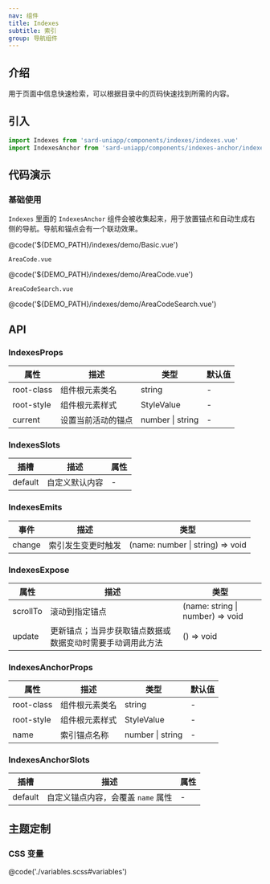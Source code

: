 ```yaml
---
nav: 组件
title: Indexes
subtitle: 索引
group: 导航组件
---
```


## 介绍

用于页面中信息快速检索，可以根据目录中的页码快速找到所需的内容。

## 引入

```ts
import Indexes from 'sard-uniapp/components/indexes/indexes.vue'
import IndexesAnchor from 'sard-uniapp/components/indexes-anchor/indexes-anchor.vue'
```

## 代码演示

### 基础使用

`Indexes` 里面的 `IndexesAnchor` 组件会被收集起来，用于放置锚点和自动生成右侧的导航。导航和锚点会有一个联动效果。

@code('${DEMO_PATH}/indexes/demo/Basic.vue')

`AreaCode.vue`

@code('${DEMO_PATH}/indexes/demo/AreaCode.vue')

`AreaCodeSearch.vue`

@code('${DEMO_PATH}/indexes/demo/AreaCodeSearch.vue')

## API

### IndexesProps

| 属性       | 描述               | 类型             | 默认值 |
| ---------- | ------------------ | ---------------- | ------ |
| root-class | 组件根元素类名     | string           | -      |
| root-style | 组件根元素样式     | StyleValue       | -      |
| current    | 设置当前活动的锚点 | number \| string | -      |

### IndexesSlots

| 插槽    | 描述           | 属性 |
| ------- | -------------- | ---- |
| default | 自定义默认内容 | -    |

### IndexesEmits

| 事件   | 描述               | 类型                             |
| ------ | ------------------ | -------------------------------- |
| change | 索引发生变更时触发 | (name: number \| string) => void |

### IndexesExpose

| 属性     | 描述                                                       | 类型                             |
| -------- | ---------------------------------------------------------- | -------------------------------- |
| scrollTo | 滚动到指定锚点                                             | (name: string \| number) => void |
| update   | 更新锚点；当异步获取锚点数据或数据变动时需要手动调用此方法 | () => void                       |

### IndexesAnchorProps

| 属性       | 描述           | 类型             | 默认值 |
| ---------- | -------------- | ---------------- | ------ |
| root-class | 组件根元素类名 | string           | -      |
| root-style | 组件根元素样式 | StyleValue       | -      |
| name       | 索引锚点名称   | number \| string | -      |

### IndexesAnchorSlots

| 插槽    | 描述                               | 属性 |
| ------- | ---------------------------------- | ---- |
| default | 自定义锚点内容，会覆盖 `name` 属性 | -    |

## 主题定制

### CSS 变量

@code('./variables.scss#variables')
